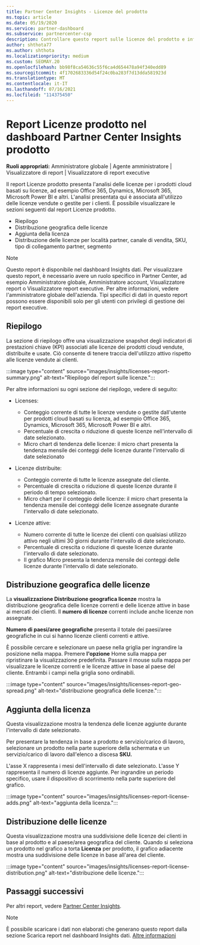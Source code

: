 ```yaml
---
title: Partner Center Insights - Licenze del prodotto
ms.topic: article
ms.date: 05/19/2020
ms.service: partner-dashboard
ms.subservice: partnercenter-csp
description: Controllare questo report sulle licenze del prodotto e informazioni su come migliorare i prodotti cloud basati su licenza che si vendono o gestiscono per i clienti.
author: shthota77
ms.author: shthota
ms.localizationpriority: medium
ms.custom: SEOMAY.20
ms.openlocfilehash: bb98f8ca54636c55f6ca4d654478a94f340edd89
ms.sourcegitcommit: 4f1702683336d54f24c0ba283f7d13dda581923d
ms.translationtype: MT
ms.contentlocale: it-IT
ms.lasthandoff: 07/16/2021
ms.locfileid: "114375450"
---
```

# <a name="product-licenses-report-in-the-partner-center-insights-dashboard"></a>Report Licenze prodotto nel dashboard Partner Center Insights prodotto

**Ruoli appropriati:** Amministratore globale | Agente amministratore | Visualizzatore di report | Visualizzatore di report executive

Il report Licenze prodotto presenta l'analisi delle licenze per i prodotti cloud basati su licenze, ad esempio Office 365, Dynamics, Microsoft 365, Microsoft Power BI e altri. L'analisi presentata qui è associata all'utilizzo delle licenze vendute o gestite per i clienti. È possibile visualizzare le sezioni seguenti dal report Licenze prodotto.

- Riepilogo
- Distribuzione geografica delle licenze
- Aggiunta della licenza
- Distribuzione delle licenze per località partner, canale di vendita, SKU, tipo di collegamento partner, segmento

 > [!NOTE]
 > Questo report è disponibile nel dashboard Insights dati. Per visualizzare questo report, è necessario avere un ruolo specifico in Partner Center, ad esempio Amministratore globale, Amministratore account, Visualizzatore report o Visualizzatore report executive. Per altre informazioni, vedere l'amministratore globale dell'azienda. Tipi specifici di dati in questo report possono essere disponibili solo per gli utenti con privilegi di gestione dei report executive.

## <a name="summary"></a>Riepilogo

La sezione di riepilogo offre una visualizzazione snapshot degli indicatori di prestazioni chiave (KPI) associati alle licenze dei prodotti cloud vendute, distribuite e usate. Ciò consente di tenere traccia dell'utilizzo attivo rispetto alle licenze vendute ai clienti.

:::image type="content" source="images/insights/licenses-report-summary.png" alt-text="Riepilogo del report sulle licenze.":::

Per altre informazioni su ogni sezione del riepilogo, vedere di seguito:

- Licenses: 
  - Conteggio corrente di tutte le licenze vendute o gestite dall'utente per prodotti cloud basati su licenza, ad esempio Office 365, Dynamics, Microsoft 365, Microsoft Power BI e altri.
  - Percentuale di crescita o riduzione di queste licenze nell'intervallo di date selezionato.
  - Micro chart di tendenza delle licenze: il micro chart presenta la tendenza mensile dei conteggi delle licenze durante l'intervallo di date selezionato

- Licenze distribuite:
  - Conteggio corrente di tutte le licenze assegnate del cliente.
  - Percentuale di crescita o riduzione di queste licenze durante il periodo di tempo selezionato.
  - Micro chart per il conteggio delle licenze: il micro chart presenta la tendenza mensile dei conteggi delle licenze assegnate durante l'intervallo di date selezionato.

- Licenze attive: 
  - Numero corrente di tutte le licenze dei clienti con qualsiasi utilizzo attivo negli ultimi 30 giorni durante l'intervallo di date selezionato.
  - Percentuale di crescita o riduzione di queste licenze durante l'intervallo di date selezionato.
  - Il grafico Micro presenta la tendenza mensile dei conteggi delle licenze durante l'intervallo di date selezionato.

## <a name="geographical-spread-of-licenses"></a>Distribuzione geografica delle licenze

La **visualizzazione Distribuzione geografica licenze** mostra la distribuzione geografica delle licenze correnti e delle licenze attive in base ai mercati dei clienti. Il **numero di licenze** correnti include anche licenze non assegnate.

**Numero di paesi/aree geografiche** presenta il totale dei paesi/aree geografiche in cui si hanno licenze clienti correnti e attive.

È possibile cercare e selezionare un paese nella griglia per ingrandire la posizione nella mappa. Premere **l'opzione** Home sulla mappa per ripristinare la visualizzazione predefinita. Passare il mouse sulla mappa per visualizzare le licenze correnti e le licenze attive in base al paese del cliente. Entrambi i campi nella griglia sono ordinabili.

:::image type="content" source="images/insights/licenses-report-geo-spread.png" alt-text="distribuzione geografica delle licenze.":::

## <a name="license-adds"></a>Aggiunta della licenza

Questa visualizzazione mostra la tendenza delle licenze aggiunte durante l'intervallo di date selezionato. 

Per presentare la tendenza in base a prodotto e servizio/carico di lavoro, selezionare un prodotto nella parte superiore della schermata e un servizio/carico di lavoro dall'elenco a discesa **SKU.**

L'asse X rappresenta i mesi dell'intervallo di date selezionato. L'asse Y rappresenta il numero di licenze aggiunte. Per ingrandire un periodo specifico, usare il dispositivo di scorrimento nella parte superiore del grafico.

:::image type="content" source="images/insights/licenses-report-license-adds.png" alt-text="aggiunta della licenza.":::

## <a name="license-distribution"></a>Distribuzione delle licenze

Questa visualizzazione mostra una suddivisione delle licenze dei clienti in base al prodotto e al paese/area geografica del cliente. Quando si seleziona un prodotto nel grafico a torta **Licenza** per prodotto, il grafico adiacente mostra una suddivisione delle licenze in base all'area del cliente.

:::image type="content" source="images/insights/licenses-report-license-distribution.png" alt-text="distribuzione delle licenze.":::

## <a name="next-steps"></a>Passaggi successivi

Per altri report, vedere [Partner Center Insights](partner-center-insights.md).

>[!NOTE] 
> È possibile scaricare i dati non elaborati che generano questo report dalla sezione Scarica report nel dashboard Insights dati. [Altre informazioni](insights-download-reports.md)
